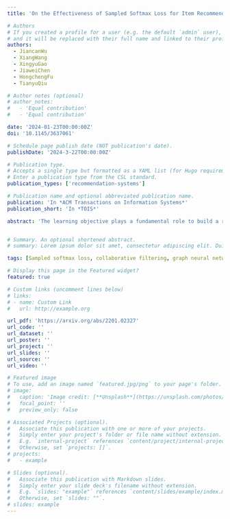 ```yaml
---
title: 'On the Effectiveness of Sampled Softmax Loss for Item Recommendation'

# Authors
# If you created a profile for a user (e.g. the default `admin` user), write the username (folder name) here
# and it will be replaced with their full name and linked to their profile.
authors:
  - JiancanWu
  - XiangWang
  - XingyuGao
  - JiaweiChen
  - HongchengFu
  - TianyuQiu

# Author notes (optional)
# author_notes:
#   - 'Equal contribution'
#   - 'Equal contribution'

date: '2024-01-23T00:00:00Z'
doi: '10.1145/3637061'

# Schedule page publish date (NOT publication's date).
publishDate: '2024-3-22T00:00:00Z'

# Publication type.
# Accepts a single type but formatted as a YAML list (for Hugo requirements).
# Enter a publication type from the CSL standard.
publication_types: ['recommendation-systems']

# Publication name and optional abbreviated publication name.
publication: 'In *ACM Transactions on Information Systems*'
publication_short: 'In *TOIS*'

abstract: 'The learning objective plays a fundamental role to build a recommender system. Most methods routinely adopt either pointwise (e.g., binary cross-entropy) or pairwise (e.g., BPR) loss to train the model parameters, while rarely pay attention to softmax loss, which assumes the probabilities of all classes sum up to 1, due to its computational complexity when scaling up to large datasets or intractability for streaming data where the complete item space is not always available. The sampled softmax (SSM) loss emerges as an efficient substitute for softmax loss. Its special case, InfoNCE loss, has been widely used in self-supervised learning and exhibited remarkable performance for contrastive learning. Nonetheless, limited recommendation work uses the SSM loss as the learning objective. Worse still, none of them explores its properties thoroughly and answers “Does SSM loss suit for item recommendation?” and “What are the conceptual advantages of SSM loss, as compared with the prevalent losses?”, to the best of our knowledge. In this work, we aim at offering a better understanding of SSM for item recommendation. Specifically, we first theoretically reveal three model-agnostic advantages: (1) mitigating popularity bias, which is beneficial to long-tail recommendation; (2) mining hard negative samples, which offers informative gradients to optimize model parameters; and (3) maximizing the ranking metric, which facilitates top-K performance. However, based on our empirical studies, we recognize that the default choice of cosine similarity function in SSM limits its ability in learning the magnitudes of representation vectors. As such, the combinations of SSM with the models that also fall short in adjusting magnitudes (e.g., matrix factorization) may result in poor representations. One step further, we provide mathematical proof that message passing schemes in graph convolution networks can adjust representation magnitude according to node degree, which naturally compensates for the shortcoming of SSM. Extensive experiments on four benchmark datasets justify our analyses, demonstrating the superiority of SSM for item recommendation. Our implementations are available in both TensorFlow and PyTorch.'


# Summary. An optional shortened abstract.
# summary: Lorem ipsum dolor sit amet, consectetur adipiscing elit. Duis posuere tellus ac convallis placerat. Proin tincidunt magna sed ex sollicitudin condimentum.

tags: [Sampled softmax loss, collaborative filtering, graph neural networks, long-tail recommendation]

# Display this page in the Featured widget?
featured: true

# Custom links (uncomment lines below)
# links:
# - name: Custom Link
#   url: http://example.org

url_pdf: 'https://arxiv.org/abs/2201.02327'
url_code: ''
url_dataset: ''
url_poster: ''
url_project: ''
url_slides: ''
url_source: ''
url_video: ''

# Featured image
# To use, add an image named `featured.jpg/png` to your page's folder.
# image:
#   caption: 'Image credit: [**Unsplash**](https://unsplash.com/photos/pLCdAaMFLTE)'
#   focal_point: ''
#   preview_only: false

# Associated Projects (optional).
#   Associate this publication with one or more of your projects.
#   Simply enter your project's folder or file name without extension.
#   E.g. `internal-project` references `content/project/internal-project/index.md`.
#   Otherwise, set `projects: []`.
# projects:
#   - example

# Slides (optional).
#   Associate this publication with Markdown slides.
#   Simply enter your slide deck's filename without extension.
#   E.g. `slides: "example"` references `content/slides/example/index.md`.
#   Otherwise, set `slides: ""`.
# slides: example
---
```


<!-- {{% callout note %}}
Click the _Cite_ button above to demo the feature to enable visitors to import publication metadata into their reference management software.
{{% /callout %}}

{{% callout note %}}
Create your slides in Markdown - click the _Slides_ button to check out the example.
{{% /callout %}}

Add the publication's **full text** or **supplementary notes** here. You can use rich formatting such as including [code, math, and images](https://docs.hugoblox.com/content/writing-markdown-latex/). -->
